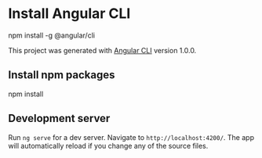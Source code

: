 # Install Angular CLI

npm install -g @angular/cli

This project was generated with [Angular CLI](https://github.com/angular/angular-cli) version 1.0.0.

## Install npm packages

npm install 

## Development server

Run `ng serve` for a dev server. Navigate to `http://localhost:4200/`. The app will automatically reload if you change any of the source files.

